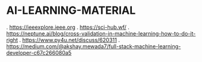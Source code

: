 # AI-LEARNING-MATERIAL
. https://ieeexplore.ieee.org
. https://sci-hub.wf/
. https://neptune.ai/blog/cross-validation-in-machine-learning-how-to-do-it-right
. https://www.py4u.net/discuss/620311
. https://medium.com/@akshay.mewada7/full-stack-machine-learning-developer-c67c266080a5
